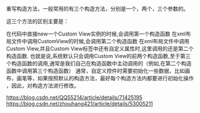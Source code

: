 
重写构造方法，一般常用的有三个构造方法，分别是一个，两个，三个参数的。

这三个方法的区别主要是：

在代码中直接new一个Custom View实例的时候,会调用第一个构造函数
在xml布局文件中调用CustomView的时候,会调用第二个构造函数
在xml布局文件中调用Custom View,并且Custom View标签中还有自定义属性时,这里调用的还是第二个构造函数. 
也就是说,系统默认只会调用Custom View的前两个构造函数,至于第三个构造函数的调用,通常是我们自己在构造函数中主动调用的（例如,在第二个构造函数中调用第三个构造函数） 
通常，自定义控件时需要初始化一些数据，比如画布，画笔等，如果按照默认的构造方法，最好每个构造方法内都要进行初始化操作 
，因此，对构造方法进行修改。

https://blog.csdn.net/QQ55214/article/details/71425195
https://blog.csdn.net/zhouhang421/article/details/53005211
